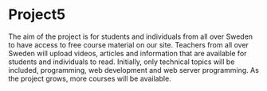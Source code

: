 # Project5
The aim of the project is for students and individuals from all over Sweden to have access to free course material on our site. Teachers from all over Sweden will upload videos, articles and information that are available for students and individuals to read. Initially, only technical topics will be included, programming, web development and web server programming. As the project grows, more courses will be available. 
